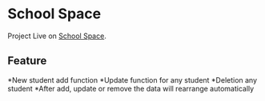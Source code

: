 # School Space

Project Live on [School Space]().

## Feature
*New student add function
*Update function for any student
*Deletion any student
*After add, update or remove the data will rearrange automatically



